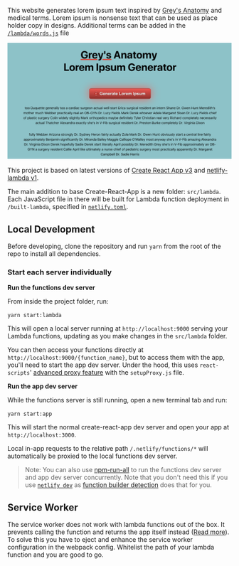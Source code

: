 This website generates lorem ipsum text inspired by [Grey's Anatomy](https://greysanatomy.fandom.com/wiki/Grey%27s_Anatomy_Universe_Wiki) and medical terms. Lorem ipsum is nonsense text that can be used as place holder copy in designs. Additional terms can be added in the [`/lambda/words.js`](https://github.com/M0nica/greys-anatomy-lorem-ipsum-generator/blob/master/src/lambda/words.js) file 


![screenshot of lorem ipsum generator](https://github.com/M0nica/greys-anatomy-lorem-ipsum-generator/blob/master/public/lorem-ipsum-generator-screenshot.png?raw=true)


This project is based on latest versions of [Create React App v3](https://github.com/facebookincubator/create-react-app) and [netlify-lambda v1](https://github.com/netlify/netlify-lambda).

The main addition to base Create-React-App is a new folder: `src/lambda`. Each JavaScript file in there will be built for Lambda function deployment in `/built-lambda`, specified in [`netlify.toml`](https://www.netlify.com/docs/netlify-toml-reference/).


## Local Development

Before developing, clone the repository and run `yarn` from the root of the repo to install all dependencies.

### Start each server individually

**Run the functions dev server**

From inside the project folder, run:

```
yarn start:lambda
```

This will open a local server running at `http://localhost:9000` serving your Lambda functions, updating as you make changes in the `src/lambda` folder.

You can then access your functions directly at `http://localhost:9000/{function_name}`, but to access them with the app, you'll need to start the app dev server. Under the hood, this uses `react-scripts`' [advanced proxy feature](https://github.com/facebook/create-react-app/blob/master/packages/react-scripts/template/README.md#configuring-the-proxy-manually) with the `setupProxy.js` file.

**Run the app dev server**

While the functions server is still running, open a new terminal tab and run:

```
yarn start:app
```

This will start the normal create-react-app dev server and open your app at `http://localhost:3000`.

Local in-app requests to the relative path `/.netlify/functions/*` will automatically be proxied to the local functions dev server.

> Note: You can also use [npm-run-all](https://github.com/mysticatea/npm-run-all#readme) to run the functions dev server and app dev server concurrently. Note that you don't need this if you use [`netlify dev`](https://github.com/netlify/netlify-dev-plugin/) as [function builder detection](https://www.netlify.com/blog/2019/04/24/zero-config-yet-technology-agnostic-how-netlify-dev-detectors-work/) does that for you.

## Service Worker

The service worker does not work with lambda functions out of the box. It prevents calling the function and returns the app itself instead ([Read more](https://github.com/facebook/create-react-app/issues/2237#issuecomment-302693219)). To solve this you have to eject and enhance the service worker configuration in the webpack config. Whitelist the path of your lambda function and you are good to go.
